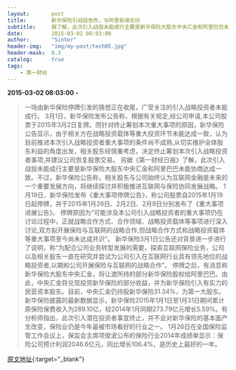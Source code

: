 ```yaml
---
layout:       post
title:        新华保险引战投告吹，与阿里有缘无份
subtitle:     据了解，此次引入战投未能成行主要是新华保险大股东中央汇金和阿里巴巴未能协商达成一致。
date:         2015-03-02 08:03:00
author:       "Sinter"
header-img:   "img/my-post/tech05.jpg"
header-mask:  0.3
catalog:      true
tags:
    - 第一财经
---
```


**2015-03-02 08:03:00**  **-**

> 一场由新华保险停牌引发的猜想正在收尾，广受关注的引入战略投资者未能成行。
3月1日，新华保险发布公告称，根据有关规定,经公司申请,本公司股票于2015年3月2日复牌。而针对终止筹划本次重大事项的原因，新华保险公告显示，由于相关方在战略投资载体等重大投资环节未能达成一致，认为目前推进本次引入战略投资者重大事项的条件尚不成熟,从切实维护全体股东利益的角度出发，相关股东经慎重考虑，决定终止筹划本次引入战略投资者事项,并建议公司恢复股票交易。
另据《第一财经日报》了解，此次引入战投未能成行主要是新华保险大股东中央汇金和阿里巴巴未能协商达成一致。不过，新华保险公告称，相关股东与公司始终认为互联网金融是未来的一个重要发展方向，将继续探讨并积极推进互联网与保险协同发展战略。
1月19日，新华保险发布《重大事项停牌公告》，称公司股票自2015年1月19日起停牌，并于2015年1月26日、2月2日、2月9日分别发布了《重大事项进展公告》。
停牌原因为“可能涉及本公司引入战略投资者的重大事项仍在讨论过程中，正就战略合作方式、合作领域、战略投资载体等事项进行深入讨论,双方拟开展保险与互联网的战略合作,但战略合作方式和战略投资载体等重大事项至今尚未达成共识”。
新华保险3月1日公告还对背景进一步进行了说明，称“为配合公司业务转型发展的需要，探索互联网保险业务，公司以及相关股东一直在研究并尝试为公司引入在互联网行业具有领先地位的战略投资者,以期和公司开展保险与互联网的战略合作”。
停牌之后，有消息称新华保险大股东中央汇金，将让渡所持的部分新华保险股权给阿里巴巴。由此，中央汇金将兑现投资新华保险的部分收益，并为新华保险引入有实力的民营资本股东。目前，中央汇金仍持股新华保险31.34%，为第一大股东。
新华保险披露的最新数据显示，新华保险2015年1月1日至1月31日期间累计原保险保费收入为289.10亿，较2014年1月同期273.79亿元增长5.59%。有分析师指出，此次引入潜在投资者事宜终止，并不会对新华保险的基本面产生改变，保险业仍是今年最被市场看好的行业之一。
1月26日在全国保险监管工作会议上，保监会主席项俊波公布的保险行业2014年成绩单显示：保险公司预计利润2046.6亿元，同比增长106.4%，是历史上最好的一年。


[原文地址](http://www.yicai.com/news/4580085.html){:target="_blank"}


